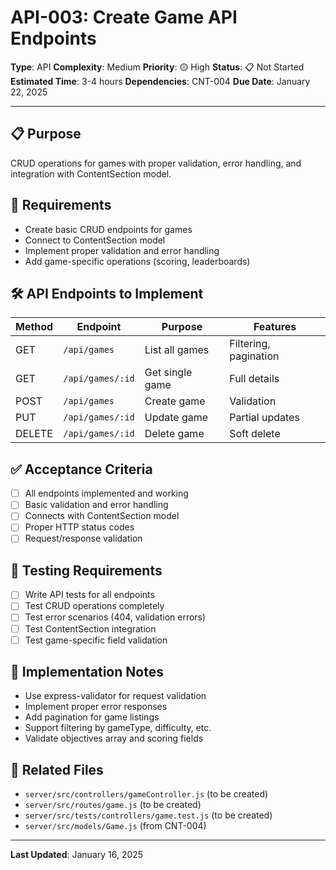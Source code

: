 # API-003: Create Game API Endpoints

**Type**: API
**Complexity**: Medium
**Priority**: 🟡 High
**Status**: 📋 Not Started
**Estimated Time**: 3-4 hours
**Dependencies**: CNT-004
**Due Date**: January 22, 2025

---

## 📋 Purpose

CRUD operations for games with proper validation, error handling, and integration with ContentSection model.

## 🎯 Requirements

- Create basic CRUD endpoints for games
- Connect to ContentSection model
- Implement proper validation and error handling
- Add game-specific operations (scoring, leaderboards)

## 🛠️ API Endpoints to Implement

| Method | Endpoint         | Purpose         | Features              |
| ------ | ---------------- | --------------- | --------------------- |
| GET    | `/api/games`     | List all games  | Filtering, pagination |
| GET    | `/api/games/:id` | Get single game | Full details          |
| POST   | `/api/games`     | Create game     | Validation            |
| PUT    | `/api/games/:id` | Update game     | Partial updates       |
| DELETE | `/api/games/:id` | Delete game     | Soft delete           |

## ✅ Acceptance Criteria

- [ ] All endpoints implemented and working
- [ ] Basic validation and error handling
- [ ] Connects with ContentSection model
- [ ] Proper HTTP status codes
- [ ] Request/response validation

## 🧪 Testing Requirements

- [ ] Write API tests for all endpoints
- [ ] Test CRUD operations completely
- [ ] Test error scenarios (404, validation errors)
- [ ] Test ContentSection integration
- [ ] Test game-specific field validation

## 📝 Implementation Notes

- Use express-validator for request validation
- Implement proper error responses
- Add pagination for game listings
- Support filtering by gameType, difficulty, etc.
- Validate objectives array and scoring fields

## 🔗 Related Files

- `server/src/controllers/gameController.js` (to be created)
- `server/src/routes/game.js` (to be created)
- `server/src/tests/controllers/game.test.js` (to be created)
- `server/src/models/Game.js` (from CNT-004)

---

**Last Updated**: January 16, 2025

